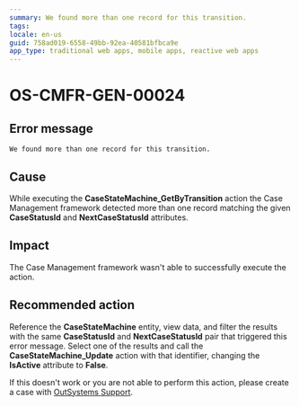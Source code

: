 ```yaml
---
summary: We found more than one record for this transition.
tags:
locale: en-us
guid: 758ad019-6558-49bb-92ea-40581bfbca9e
app_type: traditional web apps, mobile apps, reactive web apps
---
```


# OS-CMFR-GEN-00024

## Error message

`We found more than one record for this transition.`

## Cause

While executing the **CaseStateMachine_GetByTransition** action the Case Management framework detected more than one record matching the given **CaseStatusId** and **NextCaseStatusId** attributes.

## Impact

The Case Management framework wasn't able to successfully execute the action.

## Recommended action

Reference the **CaseStateMachine** entity, view data, and filter the results with the same **CaseStatusId** and **NextCaseStatusId** pair that triggered this error message. Select one of the results and call the **CaseStateMachine_Update** action with that identifier, changing the **IsActive** attribute to **False**.

If this doesn't work or you are not able to perform this action, please create a case with [OutSystems Support](https://success.outsystems.com/Support).
